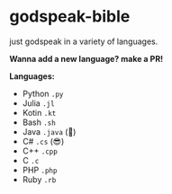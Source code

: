 # godspeak-bible
just godspeak in a variety of languages.

**Wanna add a new language? make a PR!**

**Languages:**
* Python `.py`
* Julia `.jl`
* Kotin `.kt`
* Bash `.sh`
* Java `.java` (🤮)
* C# `.cs` (😎)
* C++ `.cpp`
* C `.c`
* PHP `.php`
* Ruby `.rb`
